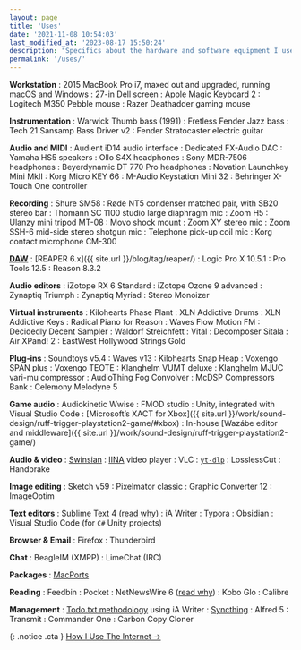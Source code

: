 ```yaml
---
layout: page
title: 'Uses'
date: '2021-11-08 10:54:03'
last_modified_at: '2023-08-17 15:50:24'
description: "Specifics about the hardware and software equipment I use. The page is part of the uses.tech project."
permalink: '/uses/'
---
```

**Workstation**
: 2015 MacBook Pro i7, maxed out and upgraded, running macOS and Windows
: 27-in Dell screen
: Apple Magic Keyboard 2
: Logitech M350 Pebble mouse
: Razer Deathadder gaming mouse

**Instrumentation**
: Warwick Thumb bass (1991)
: Fretless Fender Jazz bass
: Tech 21 Sansamp Bass Driver v2
: Fender Stratocaster electric guitar

**Audio and MIDI**
: Audient iD14 audio interface
: Dedicated FX-Audio DAC
: Yamaha HS5 speakers
: Ollo S4X headphones
: Sony MDR-7506 headphones
: Beyerdynamic DT 770 Pro headphones
: Novation Launchkey Mini MkII
: Korg Micro KEY 66
: M-Audio Keystation Mini 32
: Behringer X-Touch One controller

**Recording**
: Shure SM58
: Røde NT5 condenser matched pair, with SB20 stereo bar
: Thomann SC 1100 studio large diaphragm mic
: Zoom H5
: Ulanzy mini tripod MT-08
: Movo shock mount
: Zoom XY stereo mic
: Zoom SSH-6 mid-side stereo shotgun mic
: Telephone pick-up coil mic
: Korg contact microphone CM-300

<abbr title="Digital Audio Workstation">**DAW**</abbr>
: [REAPER 6.x]({{ site.url }}/blog/tag/reaper/)
: Logic Pro X 10.5.1
: Pro Tools 12.5
: Reason 8.3.2

**Audio editors**
: iZotope RX 6 Standard
: iZotope Ozone 9 advanced
: Zynaptiq Triumph
: Zynaptiq Myriad
: Stereo Monoizer

**Virtual instruments**
: Kilohearts Phase Plant
: XLN Addictive Drums
: XLN Addictive Keys
: Radical Piano for Reason
: Waves Flow Motion FM
: Decidedly Decent Sampler
: Waldorf Streichfett
: Vital
: Decomposer Sitala
: Air XPand! 2
: EastWest Hollywood Strings Gold

**Plug-ins**
: Soundtoys v5.4
: Waves v13
: Kilohearts Snap Heap
: Voxengo SPAN plus
: Voxengo TEOTE
: Klanghelm VUMT deluxe 
: Klanghelm MJUC vari-mu compressor
: AudioThing Fog Convolver
: McDSP Compressors Bank
: Celemony Melodyne 5

**Game audio**
: Audiokinetic Wwise
: FMOD studio
: Unity, integrated with Visual Studio Code
: [Microsoft’s XACT for Xbox]({{ site.url }}/work/sound-design/ruff-trigger-playstation2-game/#xbox)
: In-house [Wazábe editor and middleware]({{ site.url }}/work/sound-design/ruff-trigger-playstation2-game/)

**Audio & video**
: [Swinsian](http://www.swinsian.com)
: [IINA](https://iina.io/) video player
: VLC
: [`yt-dlp`](https://github.com/yt-dlp/yt-dlp)
: LosslessCut
: Handbrake

**Image editing**
: Sketch v59
: Pixelmator classic
: Graphic Converter 12
: ImageOptim

**Text editors**
: Sublime Text 4 ([read why](https://tonsky.me/blog/sublime/))
: iA Writer
: Typora
: Obsidian
: Visual Studio Code (for `C#` Unity projects)

**Browser & Email**
: Firefox
: Thunderbird

**Chat**
: BeagleIM (XMPP)
: LimeChat (IRC)

**Packages**
: [MacPorts](https://ports.macports.org/)

**Reading**
: Feedbin
: Pocket
: NetNewsWire 6 ([read why](https://inessential.com/2023/02/20/on_not_taking_money_for_netnewswire))
: Kobo Glo
: Calibre

**Management**
: [Todo.txt methodology](https://github.com/todotxt) using iA Writer
: [Syncthing](https://syncthing.net/)
: Alfred 5
: Transmit
: Commander One
: Carbon Copy Cloner

{: .notice .cta }
[How I Use The Internet&nbsp;→](/blog/how-i-use-internet/)